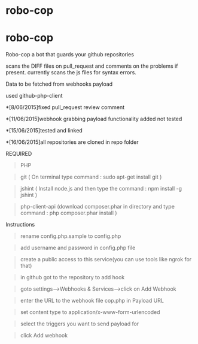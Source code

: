 # robo-cop
# robo-cop


Robo-cop a bot that guards your github repositories

scans the DIFF files on pull_request and comments on the problems if present.
currently scans the js files for syntax errors.

Data to be fetched from webhooks payload


used github-php-client

*[8/06/2015]fixed pull_request review comment

*[11/06/2015]webhook grabbing payload functionality added not tested

*[15/06/2015]tested and linked

*[16/06/2015]all repositories are cloned in repo folder

REQUIRED

>PHP

>git
( On terminal type command : sudo apt-get install git )

>jshint
( Install node.js and then type the command : npm install -g jshint )

>php-client-api
(download composer.phar in directory and type command : php composer.phar install )



Instructions

>rename config.php.sample to config.php

>add username and password in config.php file

>create a public access to this service(you can use tools like ngrok for that)

>in github got to the repository to add hook

>goto settings-->Webhooks & Services-->click on Add Webhook

>enter the URL to the webhook file cop.php in Payload URL

>set content type to application/x-www-form-urlencoded

>select the triggers you want to send payload for

>click Add webhook



